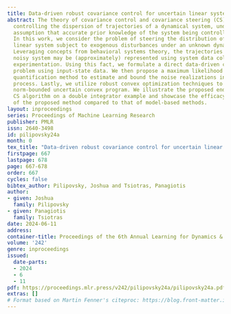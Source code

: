```yaml
---
title: Data-driven robust covariance control for uncertain linear systems
abstract: The theory of covariance control and covariance steering (CS) deals with
  controlling the dispersion of trajectories of a dynamical system, under the implicit
  assumption that accurate prior knowledge of the system being controlled is available.
  In this work, we consider the problem of steering the distribution of a discrete-time,
  linear system subject to exogenous disturbances under an unknown dynamics model.
  Leveraging concepts from behavioral systems theory, the trajectories of this unknown,
  noisy system may be (approximately) represented using system data collected through
  experimentation. Using this fact, we formulate a direct data-driven covariance control
  problem using input-state data. We then propose a maximum likelihood uncertainty
  quantification method to estimate and bound the noise realizations in the data collection
  process. Lastly, we utilize robust convex optimization techniques to solve the resulting
  norm-bounded uncertain convex program. We illustrate the proposed end-to-end data-driven
  CS algorithm on a double integrator example and showcase the efficacy and accuracy
  of the proposed method compared to that of model-based methods.
layout: inproceedings
series: Proceedings of Machine Learning Research
publisher: PMLR
issn: 2640-3498
id: pilipovsky24a
month: 0
tex_title: "Data-driven robust covariance control for uncertain linear systems"
firstpage: 667
lastpage: 678
page: 667-678
order: 667
cycles: false
bibtex_author: Pilipovsky, Joshua and Tsiotras, Panagiotis
author:
- given: Joshua
  family: Pilipovsky
- given: Panagiotis
  family: Tsiotras
date: 2024-06-11
address:
container-title: Proceedings of the 6th Annual Learning for Dynamics & Control Conference
volume: '242'
genre: inproceedings
issued:
  date-parts:
  - 2024
  - 6
  - 11
pdf: https://proceedings.mlr.press/v242/pilipovsky24a/pilipovsky24a.pdf
extras: []
# Format based on Martin Fenner's citeproc: https://blog.front-matter.io/posts/citeproc-yaml-for-bibliographies/
---
```

